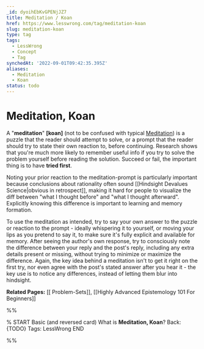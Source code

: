 ```yaml
---
_id: dyoihEbKvGPENjJZ7
title: Meditation / Koan
href: https://www.lesswrong.com/tag/meditation-koan
slug: meditation-koan
type: tag
tags:
  - LessWrong
  - Concept
  - Tag
synchedAt: '2022-09-01T09:42:35.395Z'
aliases:
  - Meditation
  - Koan
status: todo
---
```


# Meditation, Koan

A "**meditation**" **\[koan\]** (not to be confused with typical [Meditation](Meditation.md)) is a puzzle that the reader should attempt to solve, or a prompt that the reader should try to state their own reaction to, before continuing. Research shows that you're much more likely to remember useful info if you try to solve the problem yourself before reading the solution. Succeed or fail, the important thing is to have **tried first**.

Noting your prior reaction to the meditation-prompt is particularly important because conclusions about rationality often sound [[Hindsight Devalues Science|obvious in retrospect]], making it hard for people to visualize the diff between "what I thought before" and "what I thought afterward". Explicitly knowing this difference is important to learning and memory formation.

To use the meditation as intended, try to say your own answer to the puzzle or reaction to the prompt - ideally whispering it to yourself, or moving your lips as you pretend to say it, to make sure it's fully explicit and available for memory. After seeing the author's own response, try to consciously note the difference between your reply and the post's reply, including any extra details present or missing, without trying to minimize or maximize the difference. Again, the key idea behind a meditation isn't to get it right on the first try, nor even agree with the post's stated answer after you hear it - the key use is to notice any differences, instead of letting them blur into hindsight.

**Related Pages:** [[ Problem-Sets]], [[Highly Advanced Epistemology 101 For Beginners]]


%%

% START
Basic (and reversed card)
What is **Meditation, Koan**?
Back: {TODO}
Tags: LessWrong
END
<!--ID: 1663156991056-->


%%
	
